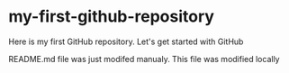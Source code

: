 # my-first-github-repository
Here is my first GitHub repository. Let's get started with GitHub

README.md file was just modifed manualy. This file was modified locally

